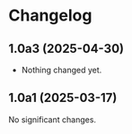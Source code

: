 # Changelog

<!--
   You should *NOT* be adding new change log entries to this file.
   You should create a file in the news directory instead.
   For helpful instructions, please see:
   https://github.com/plone/plone.releaser/blob/master/ADD-A-NEWS-ITEM.rst
-->

<!-- towncrier release notes start -->

## 1.0a3 (2025-04-30)


- Nothing changed yet.


## 1.0a1 (2025-03-17)

No significant changes.
